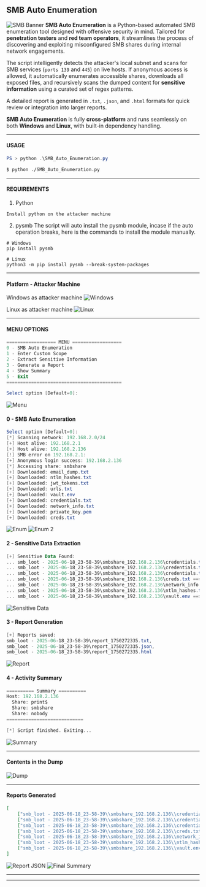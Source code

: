 ## SMB Auto Enumeration

![SMB Banner](Attachments/Pasted%20image%2020250620163556.png)
**SMB Auto Enumeration** is a Python-based automated SMB enumeration tool designed with offensive security in mind. Tailored for **penetration testers** and **red team operators**, it streamlines the process of discovering and exploiting misconfigured SMB shares during internal network engagements.

The script intelligently detects the attacker's local subnet and scans for SMB services (`ports 139` and `445`) on live hosts. If anonymous access is allowed, it automatically enumerates accessible shares, downloads all exposed files, and recursively scans the dumped content for **sensitive information** using a curated set of regex patterns.

A detailed report is generated in `.txt`, `.json`, and `.html` formats for quick review or integration into larger reports.

**SMB Auto Enumeration** is fully **cross-platform** and runs seamlessly on both **Windows** and **Linux**, with built-in dependency handling.

---
#### USAGE

```powershell
PS > python .\SMB_Auto_Enumeration.py
```

```bash
$ python ./SMB_Auto_Enumeration.py
```

---
#### REQUIREMENTS

1. Python
```
Install python on the attacker machine
```

2. pysmb
The script will auto install the pysmb module, incase if the auto operation breaks, here is the commands to install the module manually.
```
# Windows
pip install pysmb

# Linux
python3 -m pip install pysmb --break-system-packages
```

---
#### Platform - Attacker Machine

Windows as attacker machine
![Windows](Attachments/Pasted%20image%2020250619011449.png)

Linux as attacker machine
![Linux](Attachments/Pasted%20image%2020250619011607.png)

---
#### MENU OPTIONS

```powershell
================== MENU ==================
0 - SMB Auto Enumeration
1 - Enter Custom Scope
2 - Extract Sensitive Information
3 - Generate a Report
4 - Show Summary
5 - Exit
==========================================

Select option [Default=0]:
```

![Menu](Attachments/Pasted%20image%2020250619005037.png)
#### 0 - SMB Auto Enumeration
```powershell
Select option [Default=0]:
[*] Scanning network: 192.168.2.0/24
[+] Host alive: 192.168.2.1
[+] Host alive: 192.168.2.136
[!] SMB error on 192.168.2.1:
[+] Anonymous login success: 192.168.2.136
[*] Accessing share: smbshare
[+] Downloaded: email_dump.txt
[+] Downloaded: ntlm_hashes.txt
[+] Downloaded: jwt_tokens.txt
[+] Downloaded: urls.txt
[+] Downloaded: vault.env
[+] Downloaded: credentials.txt
[+] Downloaded: network_info.txt
[+] Downloaded: private_key.pem
[+] Downloaded: creds.txt
```
![Enum](Attachments/Pasted%20image%2020250619005104.png)
![Enum 2](Attachments/Pasted%20image%2020250619005127.png)

#### 2 - Sensitive Data Extraction
```powershell
[+] Sensitive Data Found:
... smb_loot - 2025-06-18_23-58-39\smbshare_192.168.2.136\credentials.txt ==> [Username] username: admin
... smb_loot - 2025-06-18_23-58-39\smbshare_192.168.2.136\credentials.txt ==> [Password] password: Admin@1234
... smb_loot - 2025-06-18_23-58-39\smbshare_192.168.2.136\credentials.txt ==> [AWS_SECRET] aws_secret_access_key = wJalrXUtnFEMI/K7MDENG/bPxRfiCYEXAMPLEKEY
... smb_loot - 2025-06-18_23-58-39\smbshare_192.168.2.136\creds.txt ==> [Username] testuser: testpass123
... smb_loot - 2025-06-18_23-58-39\smbshare_192.168.2.136\network_info.txt ==> [Username] User: john.doe
... smb_loot - 2025-06-18_23-58-39\smbshare_192.168.2.136\ntlm_hashes.txt ==> [NTLM Hash] aad3b435b51404eeaad3b435b51404ee:25d55ad283aa400af464c76d713c07ad
... smb_loot - 2025-06-18_23-58-39\smbshare_192.168.2.136\vault.env ==> [Token] TOKEN=eyBcIHRva2VuX2hhc2hcIHRlc3QK
```
![Sensitive Data](Attachments/Pasted%20image%2020250619005156.png)

#### 3 - Report Generation
```powershell
[+] Reports saved:
smb_loot - 2025-06-18_23-58-39\report_1750272335.txt,
smb_loot - 2025-06-18_23-58-39\report_1750272335.json,
smb_loot - 2025-06-18_23-58-39\report_1750272335.html
```
![Report](Attachments/Pasted%20image%2020250619005220.png)

#### 4 - Activity Summary 
```powershell
========== Summary ==========
Host: 192.168.2.136
  Share: print$
  Share: smbshare
  Share: nobody
============================

[*] Script finished. Exiting...
```
![Summary](Attachments/Pasted%20image%2020250619005236.png)

---
#### Contents in the Dump
![Dump](Attachments/Pasted%20image%2020250619010752.png)

---
#### Reports Generated
```json
[
    ["smb_loot - 2025-06-18_23-58-39\\smbshare_192.168.2.136\\credentials.txt", "Username", "username: admin"],
    ["smb_loot - 2025-06-18_23-58-39\\smbshare_192.168.2.136\\credentials.txt", "Password", "password: Admin@1234"],
    ["smb_loot - 2025-06-18_23-58-39\\smbshare_192.168.2.136\\credentials.txt", "AWS_SECRET", "aws_secret_access_key = wJalrXUtnFEMI/K7MDENG/bPxRfiCYEXAMPLEKEY"],
    ["smb_loot - 2025-06-18_23-58-39\\smbshare_192.168.2.136\\creds.txt", "Username", "testuser: testpass123"],
    ["smb_loot - 2025-06-18_23-58-39\\smbshare_192.168.2.136\\network_info.txt", "Username", "User: john.doe"],
    ["smb_loot - 2025-06-18_23-58-39\\smbshare_192.168.2.136\\ntlm_hashes.txt", "NTLM Hash", "aad3b435b51404eeaad3b435b51404ee:25d55ad283aa400af464c76d713c07ad"],
    ["smb_loot - 2025-06-18_23-58-39\\smbshare_192.168.2.136\\vault.env", "Token", "TOKEN=eyBcIHRva2VuX2hhc2hcIHRlc3QK"]
]         
```

![Report JSON](Attachments/Pasted%20image%2020250619011008.png)
![Final Summary](Attachments/Pasted%20image%2020250619011148.png)

---
---
